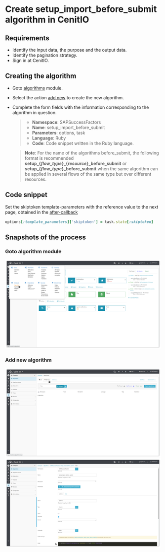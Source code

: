 # Create setup_import_before_submit algorithm in CenitIO

## Requirements

* Identify the input data, the purpose and the output data.[<i class="fa fa-external-link" aria-hidden="true"></i>](https://cenit-io.github.io/docs/#/algorithms?id=algorithm39s-attributes)
* Identify the pagination strategy.[<i class="fa fa-external-link" aria-hidden="true"></i>](https://help.sap.com/viewer/d599f15995d348a1b45ba5603e2aba9b/2111/en-US/5c8bca0af1654b05a83193b2922dcee2.html)
* Sign in at CenitIO.[<i class="fa fa-external-link" aria-hidden="true"></i>](https://cenit.io/users/sign_in)

## Creating the algorithm

* Goto [algorithms](https://cenit.io/algorithm) module.
* Select the action [add new](https://cenit.io/algorithm/new) to create the new algorithm.
* Complete the form fields with the information corresponding to the algorithm in question.

    >- **Namespace**: SAPSuccessFactors
    >- **Name**: setup_import_before_submit
    >- **Parameters**: options, task
    >- **Language**: Ruby
    >- **Code**: Code snippet written in the Ruby language.

    > **Note**: For the name of the algorithms before_submit, the following format is recommended **setup_{*flow_type*}_{*resource*}_before_submit** or **setup_{*flow_type*}_before_submit** when the same algorithm can be applied in several flows of the same type but over different resources.

## Code snippet

Set the skiptoken template-parameters with the reference value to the next page, obtained in the [after-callback](algorithms/sapsf-setup_import_next_page_after_callback.md)

```ruby
options[:template_parameters]['skiptoken'] = task.state[:skiptoken]
```

## Snapshots of the process

### Goto algorithm module

   ![](../assets/snapshots/common-algs/snapshots-001.png)
    
### Add new algorithm

   ![](../assets/snapshots/common-algs/snapshots-002.png)
   ![](../assets/snapshots/sap-sf-setups-algs/snapshots-003.png)
